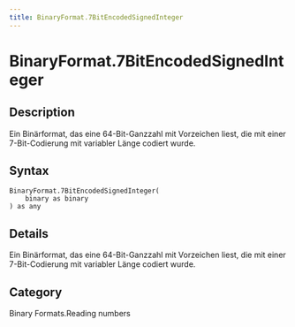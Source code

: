 ```yaml
---
title: BinaryFormat.7BitEncodedSignedInteger
---
```


# BinaryFormat.7BitEncodedSignedInteger


## Description

Ein Binärformat, das eine 64-Bit-Ganzzahl mit Vorzeichen liest, die mit einer 7-Bit-Codierung mit variabler Länge codiert wurde.


## Syntax

```powerquery
BinaryFormat.7BitEncodedSignedInteger(
    binary as binary
) as any
```


## Details

Ein Binärformat, das eine 64-Bit-Ganzzahl mit Vorzeichen liest, die mit einer 7-Bit-Codierung mit variabler Länge codiert wurde.



## Category
Binary Formats.Reading numbers
